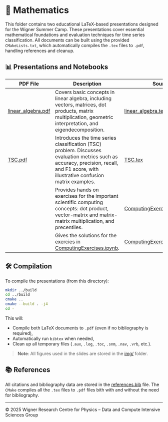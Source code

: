 # 📐 Mathematics

This folder contains two educational LaTeX-based presentations designed for the Wigner Summer Camp. These presentations cover essential mathematical foundations and evaluation techniques for time series classification. All documents can be built using the provided `CMakeLists.txt`, which automatically compiles the `.tex` files to `.pdf`, handling references and cleanup.

## 📊 Presentations and Notebooks

| PDF File | Description | Source File |
|----------|-------------|-------------|
| [linear_algebra.pdf](linear_algebra.pdf) | Covers basic concepts in linear algebra, including vectors, matrices, dot products, matrix multiplication, geometric interpretation, and eigendecomposition. | [linear_algebra.tex](linear_algebra.tex) |
| [TSC.pdf](TSC.pdf) | Introduces the time series classification (TSC) problem. Discusses evaluation metrics such as accuracy, precision, recall, and F1 score, with illustrative confusion matrix examples. | [TSC.tex](TSC.tex) |
| | Provides hands on exercises for the important scientific computing concepts: dot product, vector-matrix and matrix-matrix multiplication, and precentiles. | [ComputingExercises.ipynb](ComputingExercises.ipynb) |
| | Gives the solutions for the exercies in [ComputingExercises.ipynb](ComputingExercises.ipynb). | [ComputingExercises_solution.ipynb](ComputingExercises_solution.ipynb) |

## 🛠 Compilation

To compile the presentations (from this directory):

```bash
mkdir ../build
cd ../build
cmake ..
cmake --build . -j4
cd -
```

This will:

- Compile both LaTeX documents to `.pdf` (even if no bibliography is required),
- Automatically run `bibtex` when needed,
- Clean up all temporary files (`.aux`, `.log`, `.toc`, `.snm`, `.nav`, `.vrb`, etc.).

> **Note**: All figures used in the slides are stored in the [img/](img/) folder.

## 📚 References

All citations and bibliography data are stored in the [references.bib](references.bib) file. The `CMake` compiles all the `.tex` files to `.pdf` files bith with and without the need for bibliography.

---

© 2025 Wigner Research Centre for Physics – Data and Compute Intensive Sciences Group